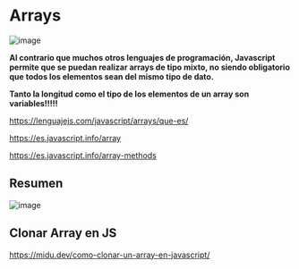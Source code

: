 # Arrays

![image](https://user-images.githubusercontent.com/91023374/227927193-6b445bee-3150-415d-9a3a-ed5c0ba36032.png)

**Al contrario que muchos otros lenguajes de programación, Javascript permite que se puedan realizar arrays de tipo mixto, no siendo obligatorio que todos los elementos sean del mismo tipo de dato.**

**Tanto la longitud como el tipo de los elementos de un array son variables!!!!!**

https://lenguajejs.com/javascript/arrays/que-es/

https://es.javascript.info/array

https://es.javascript.info/array-methods

## Resumen

![image](https://user-images.githubusercontent.com/91023374/227930956-15bf2afc-a471-414b-9ad7-9ed277c326f6.png)

## Clonar Array en JS

https://midu.dev/como-clonar-un-array-en-javascript/



